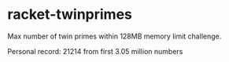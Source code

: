 # racket-twinprimes
Max number of twin primes within 128MB memory limit challenge.

Personal record: 21214 from first 3.05 million numbers 
